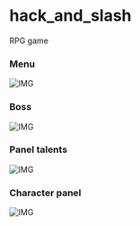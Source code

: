 # hack_and_slash
RPG game

### Menu
![IMG](https://raw.githubusercontent.com/liderako/hack_and_slash/master/screenshots/Screen%20Shot%202019-04-20%20at%2012.46.26%20PM.png)

### Boss
![IMG](https://raw.githubusercontent.com/liderako/hack_and_slash/master/screenshots/Screen%20Shot%202019-04-20%20at%2012.48.51%20PM.png)

### Panel talents
![IMG](https://raw.githubusercontent.com/liderako/hack_and_slash/master/screenshots/Screen%20Shot%202019-04-20%20at%2012.49.22%20PM.png)


### Character panel
![IMG](https://raw.githubusercontent.com/liderako/hack_and_slash/master/screenshots/Screen%20Shot%202019-04-20%20at%2012.49.58%20PM.png)
